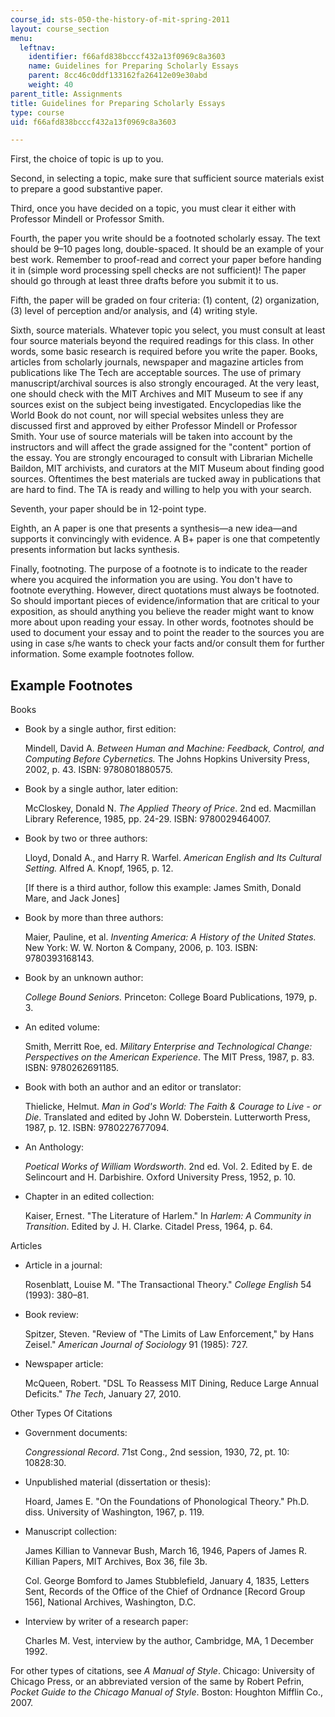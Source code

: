 ```yaml
---
course_id: sts-050-the-history-of-mit-spring-2011
layout: course_section
menu:
  leftnav:
    identifier: f66afd838bcccf432a13f0969c8a3603
    name: Guidelines for Preparing Scholarly Essays
    parent: 8cc46c0ddf133162fa26412e09e30abd
    weight: 40
parent_title: Assignments
title: Guidelines for Preparing Scholarly Essays
type: course
uid: f66afd838bcccf432a13f0969c8a3603

---
```


First, the choice of topic is up to you.

Second, in selecting a topic, make sure that sufficient source materials exist to prepare a good substantive paper.

Third, once you have decided on a topic, you must clear it either with Professor Mindell or Professor Smith.

Fourth, the paper you write should be a footnoted scholarly essay. The text should be 9–10 pages long, double-spaced. It should be an example of your best work. Remember to proof-read and correct your paper before handing it in (simple word processing spell checks are not sufficient)! The paper should go through at least three drafts before you submit it to us.

Fifth, the paper will be graded on four criteria: (1) content, (2) organization, (3) level of perception and/or analysis, and (4) writing style.

Sixth, source materials. Whatever topic you select, you must consult at least four source materials beyond the required readings for this class. In other words, some basic research is required before you write the paper. Books, articles from scholarly journals, newspaper and magazine articles from publications like The Tech are acceptable sources. The use of primary manuscript/archival sources is also strongly encouraged. At the very least, one should check with the MIT Archives and MIT Museum to see if any sources exist on the subject being investigated. Encyclopedias like the World Book do not count, nor will special websites unless they are discussed first and approved by either Professor Mindell or Professor Smith. Your use of source materials will be taken into account by the instructors and will affect the grade assigned for the "content" portion of the essay. You are strongly encouraged to consult with Librarian Michelle Baildon, MIT archivists, and curators at the MIT Museum about finding good sources. Oftentimes the best materials are tucked away in publications that are hard to find. The TA is ready and willing to help you with your search.

Seventh, your paper should be in 12-point type.

Eighth, an A paper is one that presents a synthesis—a new idea—and supports it convincingly with evidence. A B+ paper is one that competently presents information but lacks synthesis.

Finally, footnoting. The purpose of a footnote is to indicate to the reader where you acquired the information you are using. You don't have to footnote everything. However, direct quotations must always be footnoted. So should important pieces of evidence/information that are critical to your exposition, as should anything you believe the reader might want to know more about upon reading your essay. In other words, footnotes should be used to document your essay and to point the reader to the sources you are using in case s/he wants to check your facts and/or consult them for further information. Some example footnotes follow.

Example Footnotes
-----------------

Books

*   Book by a single author, first edition:
    
    Mindell, David A. _Between Human and Machine: Feedback, Control, and Computing Before Cybernetics._ The Johns Hopkins University Press, 2002, p. 43. ISBN: 9780801880575.
    
*   Book by a single author, later edition:
    
    McCloskey, Donald N. _The Applied Theory of Price_. 2nd ed. Macmillan Library Reference, 1985, pp. 24-29. ISBN: 9780029464007.
    
*   Book by two or three authors:
    
    Lloyd, Donald A., and Harry R. Warfel. _American English and Its Cultural Setting._ Alfred A. Knopf, 1965, p. 12.
    
    \[If there is a third author, follow this example: James Smith, Donald Mare, and Jack Jones\]
    
*   Book by more than three authors:
    
    Maier, Pauline, et al. _Inventing America: A History of the United States._ New York: W. W. Norton & Company, 2006, p. 103. ISBN: 9780393168143.
    
*   Book by an unknown author:
    
    _College Bound Seniors._ Princeton: College Board Publications, 1979, p. 3.
    
*   An edited volume:
    
    Smith, Merritt Roe, ed. _Military Enterprise and Technological Change: Perspectives on the American Experience_. The MIT Press, 1987, p. 83. ISBN: 9780262691185.
    
*   Book with both an author and an editor or translator:
    
    Thielicke, Helmut. _Man in God's World: The Faith & Courage to Live - or Die_. Translated and edited by John W. Doberstein. Lutterworth Press, 1987, p. 12. ISBN: 9780227677094.
    
*   An Anthology:
    
    _Poetical Works of William Wordsworth_. 2nd ed. Vol. 2. Edited by E. de Selincourt and H. Darbishire. Oxford University Press, 1952, p. 10.
    
*   Chapter in an edited collection:
    
    Kaiser, Ernest. "The Literature of Harlem." In _Harlem: A Community in Transition_. Edited by J. H. Clarke. Citadel Press, 1964, p. 64.
    

Articles

*   Article in a journal:
    
    Rosenblatt, Louise M. "The Transactional Theory." _College English_ 54 (1993): 380–81.
    
*   Book review:
    
    Spitzer, Steven. "Review of "The Limits of Law Enforcement," by Hans Zeisel." _American Journal of Sociology_ 91 (1985): 727.
    
*   Newspaper article:
    
    McQueen, Robert. "DSL To Reassess MIT Dining, Reduce Large Annual Deficits." _The Tech_, January 27, 2010.
    

Other Types Of Citations

*   Government documents:
    
    _Congressional Record_. 71st Cong., 2nd session, 1930, 72, pt. 10: 10828:30.
    
*   Unpublished material (dissertation or thesis):
    
    Hoard, James E. "On the Foundations of Phonological Theory." Ph.D. diss. University of Washington, 1967, p. 119.
    
*   Manuscript collection:
    
    James Killian to Vannevar Bush, March 16, 1946, Papers of James R. Killian Papers, MIT Archives, Box 36, file 3b.
    
    Col. George Bomford to James Stubblefield, January 4, 1835, Letters Sent, Records of the Office of the Chief of Ordnance \[Record Group 156\], National Archives, Washington, D.C.
    
*   Interview by writer of a research paper:
    
    Charles M. Vest, interview by the author, Cambridge, MA, 1 December 1992.
    

For other types of citations, see _A Manual of Style_. Chicago: University of Chicago Press, or an abbreviated version of the same by Robert Pefrin, _Pocket Guide to the Chicago Manual of Style_. Boston: Houghton Mifflin Co., 2007.